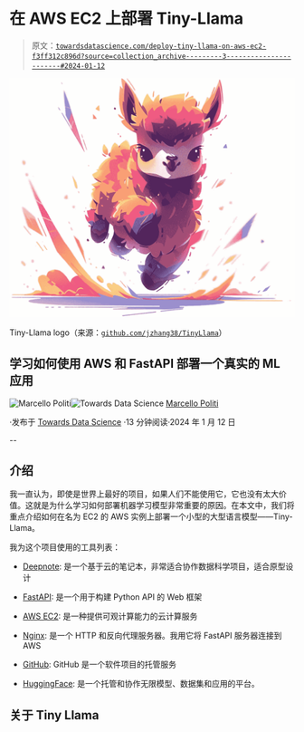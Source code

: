 # 在 AWS EC2 上部署 Tiny-Llama

> 原文：[`towardsdatascience.com/deploy-tiny-llama-on-aws-ec2-f3ff312c896d?source=collection_archive---------3-----------------------#2024-01-12`](https://towardsdatascience.com/deploy-tiny-llama-on-aws-ec2-f3ff312c896d?source=collection_archive---------3-----------------------#2024-01-12)

![](img/f413377810614e94c713c29a27c88010.png)

Tiny-Llama logo（来源：[`github.com/jzhang38/TinyLlama`](https://github.com/jzhang38/TinyLlama)）

## 学习如何使用 AWS 和 FastAPI 部署一个真实的 ML 应用

[](https://medium.com/@marcellopoliti?source=post_page---byline--f3ff312c896d--------------------------------)![Marcello Politi](https://medium.com/@marcellopoliti?source=post_page---byline--f3ff312c896d--------------------------------)[](https://towardsdatascience.com/?source=post_page---byline--f3ff312c896d--------------------------------)![Towards Data Science](https://towardsdatascience.com/?source=post_page---byline--f3ff312c896d--------------------------------) [Marcello Politi](https://medium.com/@marcellopoliti?source=post_page---byline--f3ff312c896d--------------------------------)

·发布于 [Towards Data Science](https://towardsdatascience.com/?source=post_page---byline--f3ff312c896d--------------------------------) ·13 分钟阅读·2024 年 1 月 12 日

--

## 介绍

我一直认为，即使是世界上最好的项目，如果人们不能使用它，它也没有太大价值。这就是为什么学习如何部署机器学习模型非常重要的原因。在本文中，我们将重点介绍如何在名为 EC2 的 AWS 实例上部署一个小型的大型语言模型——Tiny-Llama。

我为这个项目使用的工具列表：

+   [Deepnote](https://deepnote.com/): 是一个基于云的笔记本，非常适合协作数据科学项目，适合原型设计

+   [FastAPI](https://fastapi.tiangolo.com/): 是一个用于构建 Python API 的 Web 框架

+   [AWS EC2](https://aws.amazon.com/pm/ec2/?gclid=CjwKCAiAqNSsBhAvEiwAn_tmxcAUKn_yNi6eSU_EJAZAV5z3kUQ4SzQmrv-xK9Jj0xkFLd9ahM84ihoCljcQAvD_BwE&trk=be8ffa73-d198-48a9-8728-2fdd4b8a06a0&sc_channel=ps&ef_id=CjwKCAiAqNSsBhAvEiwAn_tmxcAUKn_yNi6eSU_EJAZAV5z3kUQ4SzQmrv-xK9Jj0xkFLd9ahM84ihoCljcQAvD_BwE%3AG%3As&s_kwcid=AL%214422%213%21494972673739%21e%21%21g%21%21aws+ec2%2112196406589%21115425120925): 是一种提供可观计算能力的云计算服务

+   [Nginx](https://nginx.org/en/): 是一个 HTTP 和反向代理服务器。我用它将 FastAPI 服务器连接到 AWS

+   [GitHub](https://github.com/): GitHub 是一个软件项目的托管服务

+   [HuggingFace](https://huggingface.co/): 是一个托管和协作无限模型、数据集和应用的平台。

## 关于 Tiny Llama
